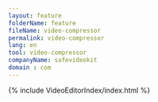 ```yaml
---
layout: feature
folderName: feature
fileName: video-compressor
permalink: video-compressor
lang: en
tool: video-compressor
companyName: safevideokit
domain : com
---
```


{% include VideoEditorIndex/index.html %}

   